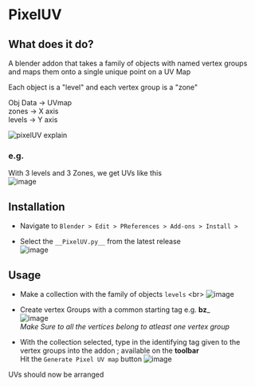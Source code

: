 # PixelUV

## What does it do?
A blender addon that takes a family of objects with named vertex groups and maps them onto a single unique point on a UV Map

Each object is a "level" and each vertex group is a "zone"

Obj Data  ->  UVmap<br />
zones     ->  X axis<br />
levels    ->  Y axis<br />

![pixelUV explain](https://user-images.githubusercontent.com/15632432/234484113-3403ec87-c966-4d4a-a72a-b801cc786a42.png)

### e.g.
With 3 levels and 3 Zones, we get UVs like this <br/>
![image](https://user-images.githubusercontent.com/15632432/234534373-22829d54-3746-41e4-a050-254669c6e6c9.png)


## Installation
- Navigate to `Blender > Edit > PReferences > Add-ons > Install >`
+ Select the `__PixelUV.py__` from the latest release <br/>
![image](https://user-images.githubusercontent.com/15632432/234527676-c9346871-3959-47a5-8520-b84565731bf8.png)

## Usage

- Make a collection with the family of objects `levels` <br\>
![image](https://user-images.githubusercontent.com/15632432/234530681-8144c355-12f5-4e74-8c8a-eba4dfa3c338.png)

+ Create vertex Groups with a common starting tag e.g. __bz___<br/>
![image](https://user-images.githubusercontent.com/15632432/234530971-555adfaa-2a4e-468a-97ca-70a4a2a7b43c.png) <br/>
_Make Sure to all the vertices belong to atleast one vertex group_

+ With the collection selected, type in the identifying tag given to the vertex groups into the addon ; available on the __toolbar__ <br/>
Hit the `Generate Pixel UV map` button
![image](https://user-images.githubusercontent.com/15632432/234532549-cd47b779-ba07-4bf2-9b78-3f6a8779702a.png)

UVs should now be arranged
